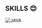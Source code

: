## SKILLS 😊
![JAVA](https://img.shields.io/badge/Pythin-#3776AB?&style=for-the-badge&logo=Python&logoColor=white)

<!---
HyunJJJUN/HyunJJJUN is a ✨ special ✨ repository because its `README.md` (this file) appears on your GitHub profile.
You can click the Preview link to take a look at your changes.
--->
